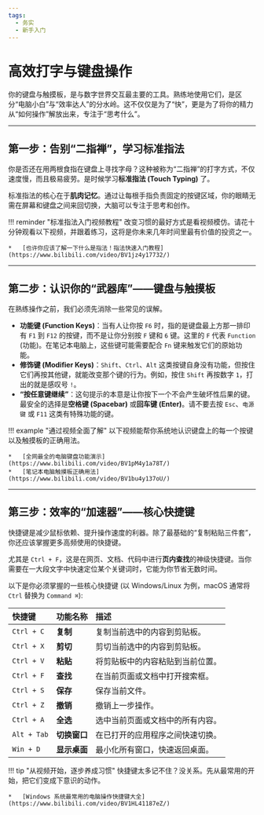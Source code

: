 ```yaml
---
tags:
  - 务实
  - 新手入门
---
```


# 高效打字与键盘操作

你的键盘与触摸板，是与数字世界交互最主要的工具。熟练地使用它们，是区分“电脑小白”与“效率达人”的分水岭。这不仅仅是为了“快”，更是为了将你的精力从“如何操作”解放出来，专注于“思考什么”。

---

## 第一步：告别“二指禅”，学习标准指法

你是否还在用两根食指在键盘上寻找字母？这种被称为“二指禅”的打字方式，不仅速度慢，而且极易疲劳。是时候学习**标准指法 (Touch Typing)** 了。

标准指法的核心在于**肌肉记忆**。通过让每根手指负责固定的按键区域，你的眼睛无需在屏幕和键盘之间来回切换，大脑可以专注于思考和创作。

!!! reminder "标准指法入门视频教程"
    改变习惯的最好方式是看视频模仿。请花十分钟观看以下视频，并跟着练习，这将是你未来几年时间里最有价值的投资之一。

    *   [也许你应该了解一下什么是指法！指法快速入门教程](https://www.bilibili.com/video/BV1jz4y17732/)

---

## 第二步：认识你的“武器库”——键盘与触摸板

在熟练操作之前，我们必须先消除一些常见的误解。

*   **功能键 (Function Keys)**：当有人让你按 `F6` 时，指的是键盘最上方那一排印有 `F1` 到 `F12` 的按键，而不是让你分别按 `F` 键和 `6` 键。这里的 `F` 代表 `Function` (功能)。在笔记本电脑上，这些键可能需要配合 `Fn` 键来触发它们的原始功能。
*   **修饰键 (Modifier Keys)**：`Shift`、`Ctrl`、`Alt` 这类按键自身没有功能，但按住它们再按其他键，就能改变那个键的行为。例如，按住 `Shift` 再按数字 `1`，打出的就是感叹号 `!`。
*   **“按任意键继续”**：这句提示的本意是让你按下一个不会产生破坏性后果的键。最安全的选择是**空格键 (Spacebar)** 或**回车键 (Enter)**。请不要去按 `Esc`、`电源键` 或 `F11` 这类有特殊功能的键。

!!! example "通过视频全面了解"
    以下视频能帮你系统地认识键盘上的每一个按键以及触摸板的正确用法。

    *   [全网最全的电脑键盘功能演示](https://www.bilibili.com/video/BV1pM4y1a78T/)
    *   [笔记本电脑触摸板正确用法](https://www.bilibili.com/video/BV1bu4y137oU/)

---

## 第三步：效率的“加速器”——核心快捷键

快捷键是减少鼠标依赖、提升操作速度的利器。除了最基础的“复制粘贴三件套”，你还应该掌握更多高频使用的快捷键。

尤其是 `Ctrl + F`，这是在网页、文档、代码中进行**页内查找**的神级快捷键。当你需要在一大段文字中快速定位某个关键词时，它能为你节省无数时间。

以下是你必须掌握的一些核心快捷键 (以 Windows/Linux 为例，macOS 通常将 `Ctrl` 替换为 `Command ⌘`):

| 快捷键 | 功能名称 | 描述 |
| :--- | :--- | :--- |
| `Ctrl + C` | **复制** | 复制当前选中的内容到剪贴板。 |
| `Ctrl + X` | **剪切** | 剪切当前选中的内容到剪贴板。 |
| `Ctrl + V` | **粘贴** | 将剪贴板中的内容粘贴到当前位置。 |
| `Ctrl + F` | **查找** | 在当前页面或文档中打开搜索框。 |
| `Ctrl + S` | **保存** | 保存当前文件。 |
| `Ctrl + Z` | **撤销** | 撤销上一步操作。 |
| `Ctrl + A` | **全选** | 选中当前页面或文档中的所有内容。 |
| `Alt + Tab` | **切换窗口** | 在已打开的应用程序之间快速切换。 |
| `Win + D` | **显示桌面** | 最小化所有窗口，快速返回桌面。 |

!!! tip "从视频开始，逐步养成习惯"
    快捷键太多记不住？没关系。先从最常用的开始，把它们变成下意识的动作。

    *   [Windows 系统最常用的电脑操作快捷键大全](https://www.bilibili.com/video/BV1HL41187eZ/)